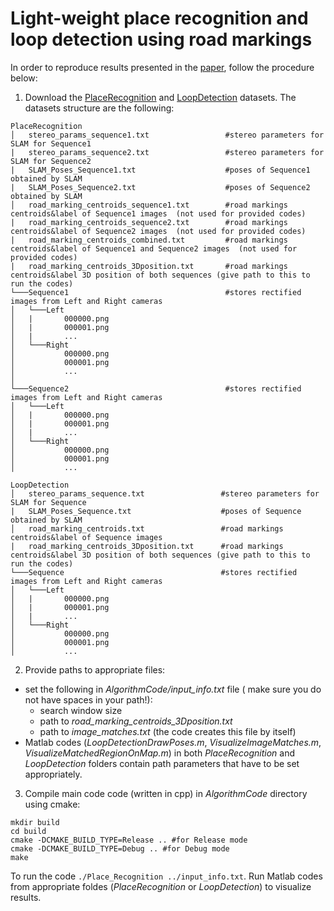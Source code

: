 # Light-weight place recognition and loop detection using road markings

In order to reproduce results presented in the [paper](https://www.researchgate.net/publication/320557008_Light-weight_place_recognition_and_loop_detection_using_road_markings), follow the procedure below:
1. Download the [PlaceRecognition](http://rcv.kaist.ac.kr/place_recognition_loop_detection_dataset/PlaceRecognition.zip) and [LoopDetection](http://rcv.kaist.ac.kr/place_recognition_loop_detection_dataset/LoopDetection.zip) datasets.
The datasets structure are the following:
```
PlaceRecognition
│   stereo_params_sequence1.txt                 #stereo parameters for SLAM for Sequence1
|   stereo_params_sequence2.txt                 #stereo parameters for SLAM for Sequence2
|   SLAM_Poses_Sequence1.txt                    #poses of Sequence1 obtained by SLAM
|   SLAM_Poses_Sequence2.txt                    #poses of Sequence2 obtained by SLAM
│   road_marking_centroids_sequence1.txt        #road markings centroids&label of Sequence1 images  (not used for provided codes)
|   road_marking_centroids_sequence2.txt        #road markings centroids&label of Sequence2 images  (not used for provided codes)
|   road_marking_centroids_combined.txt         #road markings centroids&label of Sequence1 and Sequence2 images  (not used for provided codes)
|   road_marking_centroids_3Dposition.txt       #road markings centroids&label 3D position of both sequences (give path to this to run the codes)
└───Sequence1                                   #stores rectified images from Left and Right cameras 
│   └───Left
│   |       000000.png
│   |       000001.png
│   |       ...
│   └───Right
│           000000.png
│           000001.png
│           ...
│   
└───Sequence2                                   #stores rectified images from Left and Right cameras 
│   └───Left
│   |       000000.png
│   |       000001.png
│   |       ...
│   └───Right
│           000000.png
│           000001.png
│           ...
```

```
LoopDetection
│   stereo_params_sequence.txt                 #stereo parameters for SLAM for Sequence
|   SLAM_Poses_Sequence.txt                    #poses of Sequence obtained by SLAM
│   road_marking_centroids.txt                 #road markings centroids&label of Sequence images 
|   road_marking_centroids_3Dposition.txt      #road markings centroids&label 3D position of both sequences (give path to this to run the codes)
└───Sequence                                   #stores rectified images from Left and Right cameras 
│   └───Left
│   |       000000.png
│   |       000001.png
│   |       ...
│   └───Right
│           000000.png
│           000001.png
│           ...
```
2. Provide paths to appropriate files:
* set the following in *AlgorithmCode/input_info.txt* file ( make sure you do not have spaces in your path!):
  - search window size
  - path to *road_marking_centroids_3Dposition.txt*
  - path to *image_matches.txt* (the code creates this file by itself)
* Matlab codes (*LoopDetectionDrawPoses.m*, *VisualizeImageMatches.m*, *VisualizeMatchedRegionOnMap.m*) in both *PlaceRecognition* and *LoopDetection* folders contain path parameters that have to be set appropriately.

3. Compile main code code (written in cpp) in *AlgorithmCode* directory using cmake:
```
mkdir build
cd build
cmake -DCMAKE_BUILD_TYPE=Release .. #for Release mode
cmake -DCMAKE_BUILD_TYPE=Debug .. #for Debug mode
make
```
To run the code ``` ./Place_Recognition ../input_info.txt ```.
Run Matlab codes from appropriate foldes (*PlaceRecognition* or *LoopDetection*) to visualize results.
